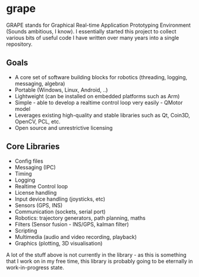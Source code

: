grape
=====

GRAPE stands for Graphical Real-time Application Prototyping Environment (Sounds ambitious, I know). I essentially 
started this project to collect various bits of useful code I have written over many years into a single repository. 

Goals
-----
- A core set of software building blocks for robotics (threading, logging, messaging, algebra)
- Portable (Windows, Linux, Android, ..)
- Lightweight (can be installed on embedded platforms such as Arm)
- Simple - able to develop a realtime control loop very easily - QMotor model
- Leverages existing high-quality and stable libraries such as Qt, Coin3D, OpenCV, PCL, etc.
- Open source and unrestrictive licensing

Core Libraries
--------------
- Config files
- Messaging (IPC)
- Timing
- Logging
- Realtime Control loop
- License handling
- Input device handling (joysticks, etc)
- Sensors (GPS, INS)
- Communication (sockets, serial port)
- Robotics: trajectory generators, path planning, maths
- Filters (Sensor fusion - INS/GPS, kalman filter)
- Scripting
- Multimedia (audio and video recording, playback)
- Graphics (plotting, 3D visualisation)

A lot of the stuff above is not currently in the library - as this is something that I work on in my free time, 
this library is probably going to be eternally in work-in-progress state. 
